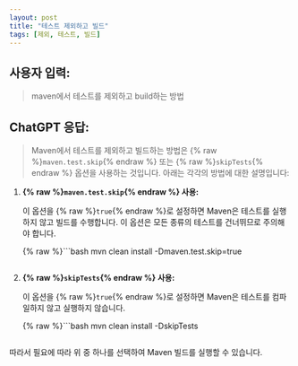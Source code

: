 ```yaml
---
layout: post
title: "테스트 제외하고 빌드"
tags: [제외, 테스트, 빌드]
---
```


## 사용자 입력:
> maven에서 테스트를 제외하고 build하는 방법

## ChatGPT 응답:
> Maven에서 테스트를 제외하고 빌드하는 방법은 {% raw %}`maven.test.skip`{% endraw %} 또는 {% raw %}`skipTests`{% endraw %} 옵션을 사용하는 것입니다. 아래는 각각의 방법에 대한 설명입니다:

1. **{% raw %}`maven.test.skip`{% endraw %} 사용:**
   
   이 옵션을 {% raw %}`true`{% endraw %}로 설정하면 Maven은 테스트를 실행하지 않고 빌드를 수행합니다. 이 옵션은 모든 종류의 테스트를 건너뛰므로 주의해야 합니다.

   {% raw %}```bash
   mvn clean install -Dmaven.test.skip=true
   ```{% endraw %}

2. **{% raw %}`skipTests`{% endraw %} 사용:**
   
   이 옵션을 {% raw %}`true`{% endraw %}로 설정하면 Maven은 테스트를 컴파일하지 않고 실행하지 않습니다.

   {% raw %}```bash
   mvn clean install -DskipTests
   ```{% endraw %}

따라서 필요에 따라 위 중 하나를 선택하여 Maven 빌드를 실행할 수 있습니다.

